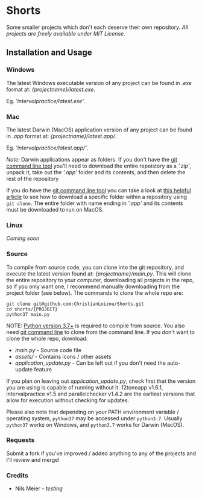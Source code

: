 # Shorts
Some smaller projects which don't each deserve their own repository. 
*All projects are freely available under MIT License.*

## Installation and Usage
### Windows
The latest Windows executable version of any project can be found in _.exe_ format at: *{projectname}/latest.exe*.

Eg. *'intervalpractice/latest.exe'*.

### Mac
The latest Darwin (MacOS) application version of any project can be found in _.app_ format at: *{projectname}/latest.app/*.

Eg. *'intervalpractice/latest.app/'*.

*Note:* Darwin applications appear as folders. If you don't have the [git command line tool](https://git-scm) you'll need to download the entire repoistory as a *'.zip'*, unpack it, take out the *'.app'* folder and its contents, and then delete the rest of the repository 

If you do have the [git command line tool](https://git-scm) you can take a look at [this helpful article](https://github.community/t/how-can-i-download-a-specific-folder-from-a-github-repo/278#M20) to see how to download a specific folder within a repository using `git clone`.
The entire folder with name ending in *'.app'* and its contents must be downloaded to run on MacOS.

### Linux
*Coming soon*

### Source
To compile from source code, you can clone into the git repository, and execute the latest version found at: *{projectname}/main.py*. This will clone the entire repository to your computer, downloading all projects in the repo, so if you only want one, I recommend manually downloading from the project folder (see below).
The commands to clone the whole repo are:

```
git clone git@github.com:ChristianLoizou/Shorts.git
cd shorts/{PROJECT}
python37 main.py
``` 

NOTE: [Python version 3.7+](https://python.org/downloads/) is required to compile from source. You also need [git command line](https://git-scm.com/) to clone from the command line. If you don't want to clone the whole repo, download:
 - *main.py* - Source code file
 - *assets/* - Contains icons / other assets
 - *application_update.py* - Can be left out if you don't need the auto-update feature

 If you plan on leaving out *application_update.py*, check first that the version you are using is capable of running without it. 12toneapp v1.6.1, intervalpractice v1.5 and parallelchecker v1.4.2 are the earliest versions that allow for execution without checking for updates.

Please also note that depending on your PATH environment variable / operating system, `python37`  may be accessed under `python3.7`. Usually `python37` works on Windows, and `python3.7` works for Darwin (MacOS). 
### Requests
Submit a fork if you've improved / added anything to any of the projects and I'll review and merge!
### Credits
- Nils Meier - *testing*
